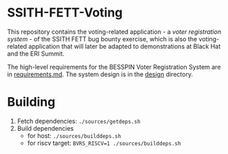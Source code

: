 SSITH-FETT-Voting
===

This repository contains the voting-related application - a _voter
registration system_ - of the SSITH FETT bug bounty exercise, which is
also the voting-related application that will later be adapted to
demonstrations at Black Hat and the ERI Summit.

The high-level requirements for the BESSPIN Voter Registration System are
in [requirements.md](requirements.md). The system design is in 
the [design](design) directory.

Building
===

1. Fetch dependencies: `./sources/getdeps.sh`
2. Build dependencies 
    -  for host: `./sources/builddeps.sh` 
    -  for riscv target: `BVRS_RISCV=1 ./sources/builddeps.sh`
